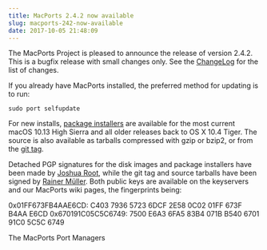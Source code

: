 ```yaml
---
title: MacPorts 2.4.2 now available
slug: macports-242-now-available
date: 2017-10-05 21:48:09
---
```


The MacPorts Project is pleased to announce the release of version
2.4.2. This is a bugfix release with small changes only. See the
[ChangeLog][1] for the list of changes.

If you already have MacPorts installed, the preferred method for
updating is to run:

    sudo port selfupdate

For new installs, [package installers][2] are available for the most current
macOS 10.13 High Sierra and all older releases back to OS X 10.4 Tiger. The
source is also available as tarballs compressed with gzip or bzip2, or from the
[git tag][3].

Detached PGP signatures for the disk images and package installers have
been made by [Joshua Root][4], while the git tag and source tarballs have
been signed by [Rainer Müller][5]. Both public keys are available on the
keyservers and our MacPorts wiki pages, the fingerprints being:

0x01FF673FB4AAE6CD: C403 7936 5723 6DCF 2E58  0C02 01FF 673F B4AA E6CD
0x670191C05C5C6749: 7500 E6A3 6FA5 83B4 071B  B540 6701 91C0 5C5C 6749

The MacPorts Port Managers

[1]: https://github.com/macports/macports-base/blob/v2.4.2/ChangeLog
[2]: https://www.macports.org/install.php
[3]: https://github.com/macports/macports-base/releases/tag/v2.4.2
[4]: https://trac.macports.org/wiki/jmr
[5]: https://trac.macports.org/wiki/raimue

